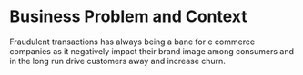 # Business Problem and Context
Fraudulent transactions has always being a bane for e commerce companies as it negatively impact their brand image among consumers and in the long run drive customers away and increase churn.

